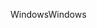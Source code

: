 <span data-ttu-id="c7152-101">Windows</span><span class="sxs-lookup"><span data-stu-id="c7152-101">Windows</span></span>